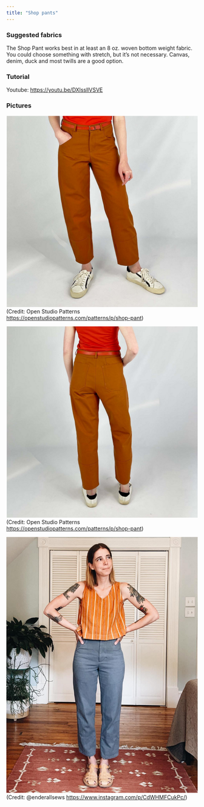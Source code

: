 ```yaml
---
title: "Shop pants"
---
```


### Suggested fabrics
The Shop Pant works best in at least an 8 oz. woven bottom weight fabric. You could choose something with stretch, but it’s not necessary. Canvas, denim, duck and most twills are a good option.

### Tutorial
Youtube: https://youtu.be/DXlssllVSVE


### Pictures

![](Pasted%20image%2020221008205147.png)
(Credit: Open Studio Patterns https://openstudiopatterns.com/patterns/p/shop-pant)

![](Pasted%20image%2020221008205252.png)
(Credit: Open Studio Patterns https://openstudiopatterns.com/patterns/p/shop-pant)

![](Pasted%20image%2020221008205338.png)
(Credit: @enderallsews https://www.instagram.com/p/CdWHMFCukPc/)




